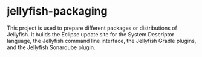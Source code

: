 # jellyfish-packaging
This project is used to prepare different packages or distributions of Jellyfish.  It builds the Eclipse update site 
for the System Descriptor language, the Jellyfish command line interface, the Jellyfish Gradle plugins, and the 
Jellyfish Sonarqube plugin.
